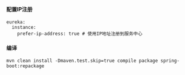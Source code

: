 #### 配置IP注册
    eureka:
      instance:
        prefer-ip-address: true # 使用IP地址注册到服务中心
#### 编译
    mvn clean install -Dmaven.test.skip=true compile package spring-boot:repackage
